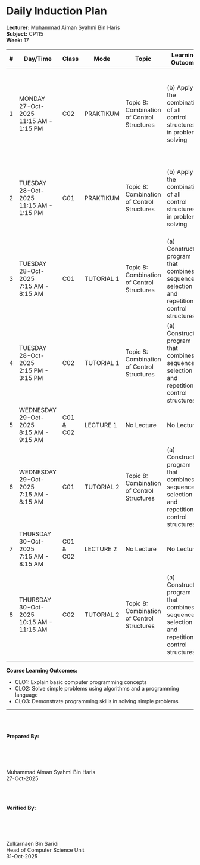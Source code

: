 # Daily Induction Plan

<style>
@media print {
  @page {
    size: A4 landscape !important;
    margin: 0.3in !important;
  }
  body {
    transform: rotate(90deg);
    transform-origin: left top;
    width: 100vh;
    height: 100vw;
    overflow: hidden;
    position: absolute;
    top: 100%;
    left: 0;
  }
  table {
    font-size: 8px;
    width: 100%;
    border-collapse: collapse;
  }
  th, td {
    padding: 2px;
    border: 1px solid #ccc;
    word-wrap: break-word;
  }
}
@page {
  size: A4 landscape !important;
}
</style>

**Lecturer:** Muhammad Aiman Syahmi Bin Haris  
**Subject:** CP115  
**Week:** 17

| # | Day/Time | Class | Mode | Topic | Learning Outcome | CLO | Reflection |
|---|----------|-------|------|-------|------------------|-----|------------|
| 1 | MONDAY<br>27-Oct-2025<br>11:15 AM - 1:15 PM | C02 | PRAKTIKUM | Topic 8: Combination of Control Structures | (b) Apply the combination of all control structures in problem solving | CLO3 | Students demonstrate excellent problem-solving skills and can integrate all control structures effectively in complex scenarios |
| 2 | TUESDAY<br>28-Oct-2025<br>11:15 AM - 1:15 PM | C01 | PRAKTIKUM | Topic 8: Combination of Control Structures | (b) Apply the combination of all control structures in problem solving | CLO3 | Most students show mastery in combining all control structures and can tackle advanced programming challenges independently |
| 3 | TUESDAY<br>28-Oct-2025<br>7:15 AM - 8:15 AM | C01 | TUTORIAL 1 | Topic 8: Combination of Control Structures | (a) Construct a program that combines sequence, selection and repetition control structures | CLO2 | Students can construct sophisticated programs integrating multiple control structures with good logical flow |
| 4 | TUESDAY<br>28-Oct-2025<br>2:15 PM - 3:15 PM | C02 | TUTORIAL 1 | Topic 8: Combination of Control Structures | (a) Construct a program that combines sequence, selection and repetition control structures | CLO2 | Students demonstrate strong programming skills and can create comprehensive solutions using all control structure types |
| 5 | WEDNESDAY<br>29-Oct-2025<br>8:15 AM - 9:15 AM | C01 & C02 | LECTURE 1 | No Lecture | No Lecture | No Lecture | No Lecture |
| 6 | WEDNESDAY<br>29-Oct-2025<br>7:15 AM - 8:15 AM | C01 | TUTORIAL 2 | Topic 8: Combination of Control Structures | (a) Construct a program that combines sequence, selection and repetition control structures | CLO1, CLO2 | Students show confidence in applying combined control structures and understand the practical applications in real-world scenarios |
| 7 | THURSDAY<br>30-Oct-2025<br>7:15 AM - 8:15 AM | C01 & C02 | LECTURE 2 | No Lecture | No Lecture | No Lecture | No Lecture |
| 8 | THURSDAY<br>30-Oct-2025<br>10:15 AM - 11:15 AM | C02 | TUTORIAL 2 | Topic 8: Combination of Control Structures | (a) Construct a program that combines sequence, selection and repetition control structures | CLO1, CLO2 | Students successfully integrate all programming concepts learned and demonstrate readiness for advanced problem-solving challenges |

**Course Learning Outcomes:**
- CLO1: Explain basic computer programming concepts
- CLO2: Solve simple problems using algorithms and a programming language  
- CLO3: Demonstrate programming skills in solving simple problems

---

<br><br>

**Prepared By:**

<br><br><br>

Muhammad Aiman Syahmi Bin Haris  
27-Oct-2025

<br><br>

**Verified By:**

<br><br><br>

Zulkarnaen Bin Saridi  
Head of Computer Science Unit  
31-Oct-2025